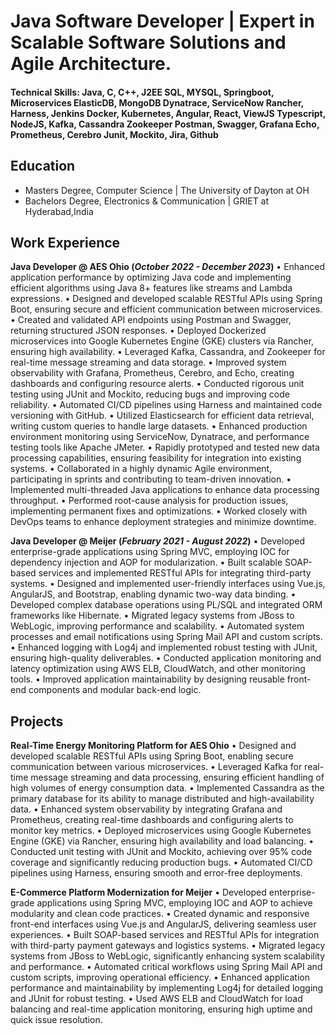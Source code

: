 # Java Software Developer | Expert in Scalable Software Solutions and Agile Architecture.

#### Technical Skills: Java, C, C++, J2EE SQL, MYSQL, Springboot, Microservices ElasticDB, MongoDB Dynatrace, ServiceNow Rancher, Harness, Jenkins Docker, Kubernetes, Angular, React, ViewJS Typescript, NodeJS, Kafka, Cassandra Zookeeper Postman, Swagger, Grafana Echo, Prometheus, Cerebro Junit, Mockito, Jira, Github


## Education							       		
- Masters Degree, Computer Science	| The University of Dayton at OH  			        		
- Bachelors Degree, Electronics & Communication | GRIET at Hyderabad,India 

## Work Experience
**Java Developer @ AES Ohio (_October 2022 - December 2023_)**
•	Enhanced application performance by optimizing Java code and implementing efficient algorithms using Java 8+ features like streams and Lambda expressions.
•	Designed and developed scalable RESTful APIs using Spring Boot, ensuring secure and efficient communication between microservices.
•	Created and validated API endpoints using Postman and Swagger, returning structured JSON responses.
•	Deployed Dockerized microservices into Google Kubernetes Engine (GKE) clusters via Rancher, ensuring high availability.
•	Leveraged Kafka, Cassandra, and Zookeeper for real-time message streaming and data storage.
•	Improved system observability with Grafana, Prometheus, Cerebro, and Echo, creating dashboards and configuring resource alerts.
•	Conducted rigorous unit testing using JUnit and Mockito, reducing bugs and improving code reliability.
•	Automated CI/CD pipelines using Harness and maintained code versioning with GitHub.
•	Utilized Elasticsearch for efficient data retrieval, writing custom queries to handle large datasets.
•	Enhanced production environment monitoring using ServiceNow, Dynatrace, and performance testing tools like Apache JMeter.
•	Rapidly prototyped and tested new data processing capabilities, ensuring feasibility for integration into existing systems.
•	Collaborated in a highly dynamic Agile environment, participating in sprints and contributing to team-driven innovation.
•	Implemented multi-threaded Java applications to enhance data processing throughput.
•	Performed root-cause analysis for production issues, implementing permanent fixes and optimizations.
•	Worked closely with DevOps teams to enhance deployment strategies and minimize downtime. 

**Java Developer @ Meijer (_February 2021 - August 2022_)**
•  Developed enterprise-grade applications using Spring MVC, employing IOC for dependency injection and AOP for modularization.
•  Built scalable SOAP-based services and implemented RESTful APIs for integrating third-party systems.
•  Designed and implemented user-friendly interfaces using Vue.js, AngularJS, and Bootstrap, enabling dynamic two-way data binding.
•  Developed complex database operations using PL/SQL and integrated ORM frameworks like Hibernate.
•  Migrated legacy systems from JBoss to WebLogic, improving performance and scalability.
•  Automated system processes and email notifications using Spring Mail API and custom scripts.
•  Enhanced logging with Log4j and implemented robust testing with JUnit, ensuring high-quality deliverables.
•  Conducted application monitoring and latency optimization using AWS ELB, CloudWatch, and other monitoring tools.
•  Improved application maintainability by designing reusable front-end components and modular back-end logic.


## Projects
**Real-Time Energy Monitoring Platform for AES Ohio**
•	Designed and developed scalable RESTful APIs using Spring Boot, enabling secure communication between various microservices.
•	Leveraged Kafka for real-time message streaming and data processing, ensuring efficient handling of high volumes of energy consumption data.
•	Implemented Cassandra as the primary database for its ability to manage distributed and high-availability data.
•	Enhanced system observability by integrating Grafana and Prometheus, creating real-time dashboards and configuring alerts to monitor key metrics.
•	Deployed microservices using Google Kubernetes Engine (GKE) via Rancher, ensuring high availability and load balancing.
•	Conducted unit testing with JUnit and Mockito, achieving over 95% code coverage and significantly reducing production bugs.
•	Automated CI/CD pipelines using Harness, ensuring smooth and error-free deployments.

**E-Commerce Platform Modernization for Meijer**
•	Developed enterprise-grade applications using Spring MVC, employing IOC and AOP to achieve modularity and clean code practices.
•	Created dynamic and responsive front-end interfaces using Vue.js and AngularJS, delivering seamless user experiences.
•	Built SOAP-based services and RESTful APIs for integration with third-party payment gateways and logistics systems.
•	Migrated legacy systems from JBoss to WebLogic, significantly enhancing system scalability and performance.
•	Automated critical workflows using Spring Mail API and custom scripts, improving operational efficiency.
•	Enhanced application performance and maintainability by implementing Log4j for detailed logging and JUnit for robust testing.
•	Used AWS ELB and CloudWatch for load balancing and real-time application monitoring, ensuring high uptime and quick issue resolution.


